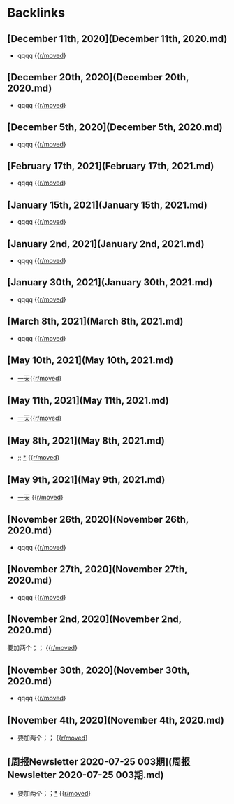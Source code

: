 
# Backlinks
## [December 11th, 2020](December 11th, 2020.md)
- qqqq {{[r/moved](../r/moved.md)}

## [December 20th, 2020](December 20th, 2020.md)
- qqqq {{[r/moved](../r/moved.md)}

## [December 5th, 2020](December 5th, 2020.md)
- qqqq {{[r/moved](../r/moved.md)}

## [February 17th, 2021](February 17th, 2021.md)
- qqqq {{[r/moved](../r/moved.md)}

## [January 15th, 2021](January 15th, 2021.md)
- qqqq {{[r/moved](../r/moved.md)}

## [January 2nd, 2021](January 2nd, 2021.md)
- qqqq {{[r/moved](../r/moved.md)}

## [January 30th, 2021](January 30th, 2021.md)
- qqqq {{[r/moved](../r/moved.md)}

## [March 8th, 2021](March 8th, 2021.md)
- qqqq {{[r/moved](../r/moved.md)}

## [May 10th, 2021](May 10th, 2021.md)
- [一天](../一天.md){{[r/moved](../r/moved.md)}

## [May 11th, 2021](May 11th, 2021.md)
- [一天](../一天.md){{[r/moved](../r/moved.md)}

## [May 8th, 2021](May 8th, 2021.md)
- ;; [*](((-G0hKwSVW))) {{[r/moved](../r/moved.md)}

## [May 9th, 2021](May 9th, 2021.md)
- [一天](../一天.md) {{[r/moved](../r/moved.md)}

## [November 26th, 2020](November 26th, 2020.md)
- qqqq {{[r/moved](../r/moved.md)}

## [November 27th, 2020](November 27th, 2020.md)
- qqqq {{[r/moved](../r/moved.md)}

## [November 2nd, 2020](November 2nd, 2020.md)
要加两个；； {{[r/moved](../r/moved.md)}

## [November 30th, 2020](November 30th, 2020.md)
- qqqq {{[r/moved](../r/moved.md)}

## [November 4th, 2020](November 4th, 2020.md)
- 要加两个；； {{[r/moved](../r/moved.md)}

## [周报Newsletter 2020-07-25 003期](周报Newsletter 2020-07-25 003期.md)
- 要加两个；；[*](((Z8XscXqVq))) {{[r/moved](../r/moved.md)}

